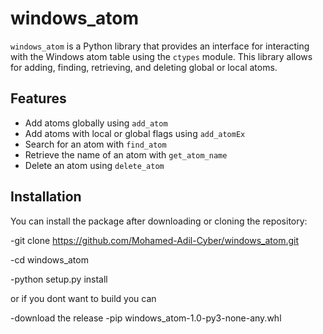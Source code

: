 # windows_atom

`windows_atom` is a Python library that provides an interface for interacting with the Windows atom table using the `ctypes` module. This library allows for adding, finding, retrieving, and deleting global or local atoms.

## Features

- Add atoms globally using `add_atom`
- Add atoms with local or global flags using `add_atomEx`
- Search for an atom with `find_atom`
- Retrieve the name of an atom with `get_atom_name`
- Delete an atom using `delete_atom`

## Installation

You can install the package after downloading or cloning the repository:

-git clone https://github.com/Mohamed-Adil-Cyber/windows_atom.git

-cd windows_atom

-python setup.py install


or if you dont want to build you can

-download the release
-pip windows_atom-1.0-py3-none-any.whl
